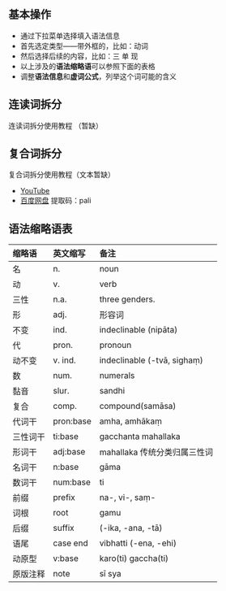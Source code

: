 ## 基本操作
- 通过下拉菜单选择填入语法信息
- 首先选定类型——带外框的，比如：动词
- 然后选择后续的内容，比如：三 单 现
- 以上涉及的**语法缩略语**可以参照下面的表格
- 调整**语法信息**和**虚词公式**，列举这个词可能的含义

## 连读词拆分
连读词拆分使用教程 （暂缺）

## 复合词拆分
复合词拆分使用教程（文本暂缺）
- [YouTube](https://youtu.be/iN1t0Rq9aKk)  
- [百度网盘](https://pan.baidu.com/s/1nXZG2GQkkkfblNnshDuS_w)  提取码：pali 

## 语法缩略语表
| 缩略语   | 英文缩写  | 备注                         |
| :------- | :-------- | :--------------------------- |
| 名       | n.        | noun                         |
| 动       | v.        | verb                         |
| 三性     | n.a.      | three genders.               |
| 形       | adj.      | 形容词                       |
| 不变     | ind.      | indeclinable (nipāta)        |
| 代       | pron.     | pronoun                      |
| 动不变   | v. ind.   | indeclinable (-tvā, sighaṃ)  |
| 数       | num.      | numerals                     |
| 黏音     | slur.     | sandhi                       |
| 复合     | comp.     | compound(samāsa)             |
| 代词干   | pron:base | amha, amhākaṃ |
| 三性词干 | ti:base   | gacchanta mahallaka          |
| 形词干   | adj:base  | mahallaka 传统分类归属三性词 |
| 名词干   | n:base    | gāma                         |
| 数词干   | num:base  | ti                           |
| 前缀     | prefix    | na-, vi-, saṃ-               |
| 词根     | root      | gamu                         |
| 后缀     | suffix    | (-ika, -ana, -tā)            |
| 语尾     | case end  | vibhatti (-ena, -ehi)        |
| 动原型   | v:base    | karo(ti) gaccha(ti)          |
| 原版注释 | note      | sī sya                       |
